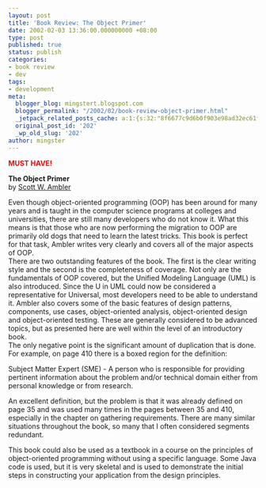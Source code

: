 ```yaml
---
layout: post
title: 'Book Review: The Object Primer'
date: 2002-02-03 13:36:00.000000000 +08:00
type: post
published: true
status: publish
categories:
- book review
- dev
tags:
- development
meta:
  blogger_blog: mingstert.blogspot.com
  blogger_permalink: "/2002/02/book-review-object-primer.html"
  _jetpack_related_posts_cache: a:1:{s:32:"8f6677c9d6b0f903e98ad32ec61f8deb";a:2:{s:7:"expires";i:1441535046;s:7:"payload";a:3:{i:0;a:1:{s:2:"id";i:7;}i:1;a:1:{s:2:"id";i:345;}i:2;a:1:{s:2:"id";i:17;}}}}
  original_post_id: '202'
  _wp_old_slug: '202'
author: mingster
---
```

<p><b><span style="color:#ff0000;">MUST HAVE!</span></b></p>
<p><strong><span style="font-size:100%;">The Object Primer<br /></span></strong>by <a href="http://www.amazon.com/exec/obidos/search-handle-url/index=books&amp;field-author-exact=Scott%20W.%20Ambler&amp;rank=-relevance%2C%2Bavailability%2C-daterank/103-2319014-6360612">Scott W. Ambler</a></p>
<p>Even though object-oriented programming (OOP) has been around for many years and is taught in the computer science programs at colleges and universities, there are still many developers who do not know it. What this means is that those who are now performing the migration to OOP are primarily old dogs that need to learn the latest tricks. This book is perfect for that task, Ambler writes very clearly and covers all of the major aspects of OOP.<br />There are two outstanding features of the book. The first is the clear writing style and the second is the completeness of coverage. Not only are the fundamentals of OOP covered, but the Unified Modeling Language (UML) is also introduced. Since the U in UML could now be considered a representative for Universal, most developers need to be able to understand it. Ambler also covers some of the basic features of design patterns, components, use cases, object-oriented analysis, object-oriented design and object-oriented testing. These are generally considered to be advanced topics, but as presented here are well within the level of an introductory book.<br />The only negative point is the significant amount of duplication that is done. For example, on page 410 there is a boxed region for the definition:</p>
<p>Subject Matter Expert (SME) - A person who is responsible for providing pertinent information about the problem and/or technical domain either from personal knowledge or from research.</p>
<p>An excellent definition, but the problem is that it was already defined on page 35 and was used many times in the pages between 35 and 410, especially in the chapter on gathering requirements. There are many similar situations throughout the book, so many that I often considered segments redundant.</p>
<p>This book could also be used as a textbook in a course on the principles of object-oriented programming without using a specific language. Some Java code is used, but it is very skeletal and is used to demonstrate the initial steps in constructing your application from the design principles.</p>
